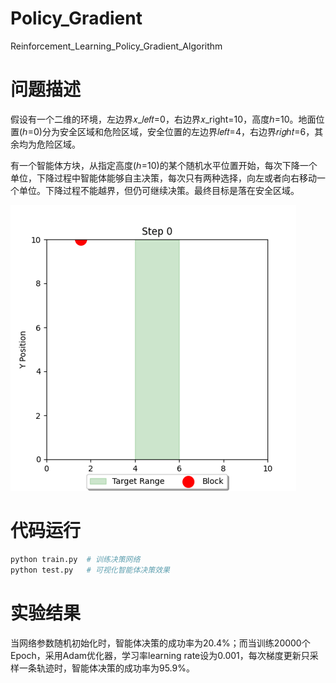 # Policy_Gradient
Reinforcement_Learning_Policy_Gradient_Algorithm

# 问题描述
假设有一个二维的环境，左边界𝑥_𝑙𝑒𝑓𝑡=0，右边界𝑥_right=10，高度ℎ=10。地面位置(ℎ=0)分为安全区域和危险区域，安全位置的左边界𝑙𝑒𝑓𝑡=4，右边界𝑟𝑖𝑔ℎ𝑡=6，其余均为危险区域。

有一个智能体方块，从指定高度(ℎ=10)的某个随机水平位置开始，每次下降一个单位，下降过程中智能体能够自主决策，每次只有两种选择，向左或者向右移动一个单位。下降过程不能越界，但仍可继续决策。最终目标是落在安全区域。

![env](./files/1.png)

# 代码运行

```bash
python train.py  # 训练决策网络
python test.py   # 可视化智能体决策效果  
```

# 实验结果
当网络参数随机初始化时，智能体决策的成功率为20.4%；而当训练20000个Epoch，采用Adam优化器，学习率learning rate设为0.001，每次梯度更新只采样一条轨迹时，智能体决策的成功率为95.9%。
